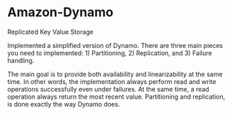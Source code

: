 # Amazon-Dynamo
Replicated Key Value Storage

Implemented a simplified version of Dynamo. There are three main pieces you need to implemented: 1) Partitioning, 2) Replication, and 3) Failure handling.

The main goal is to provide both availability and linearizability at the same time. In other words, the implementation always perform read and write operations successfully even under failures. At the same time, a read operation always return the most recent value. Partitioning and replication, is done exactly the way Dynamo does.
